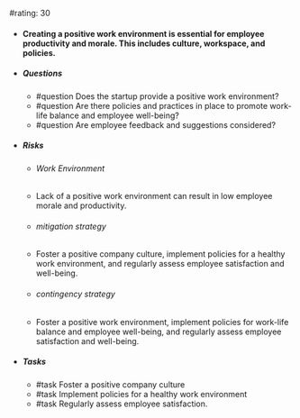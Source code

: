 #rating: 30
- #### Creating a positive work environment is essential for employee productivity and morale. This includes culture, workspace, and policies.
- ##### Questions
  - #question Does the startup provide a positive work environment?
  - #question Are there policies and practices in place to promote work-life balance and employee well-being?
  - #question Are employee feedback and suggestions considered?
- ##### Risks

  - ###### Work Environment
  - Lack of a positive work environment can result in low employee morale and productivity.
  - ###### mitigation strategy
  - Foster a positive company culture, implement policies for a healthy work environment, and regularly assess employee satisfaction and well-being.
  - ###### contingency strategy
  - Foster a positive work environment, implement policies for work-life balance and employee well-being, and regularly assess employee satisfaction and well-being.
- ##### Tasks
  - #task Foster a positive company culture
  - #task  Implement policies for a healthy work environment
  - #task  Regularly assess employee satisfaction.


